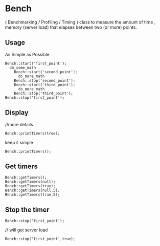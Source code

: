 # Bench
( Benchmarking / Profiling / Timing ) class to measure the amount of time , memory (server load)  that elapses between two  (or more) points.

## Usage

As Simple as Possible
```
Bench::start('first_point');
  do_some_math
    Bench::start('second_point');
      do_more_math
    Bench::stop('second_point');
    Bench::start('third_point');
      do_more_math
    Bench::stop('third_point');
Bench::stop('first_point');
 ```

## Display

//more details
```
Bench::printTimers(true);
```
keep it simple
```
Bench::printTimers();
```
## Get timers
```
Bench::getTimers();
Bench::getTimers(null);
Bench::getTimers(true);
Bench::getTimers(null,5);
Bench::getTimers(true,5);
```
## Stop the timer 
```
Bench::stop('first_point'); 
```
// will get server load
```
Bench::stop('first_point',true);
```
